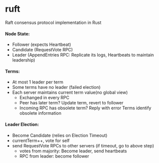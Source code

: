 # ruft
Raft consensus protocol implementation in Rust

#### Node State:
  - Follower (expects Heartbeat)
  - Candidate (RequestVote RPC)
  - Leader  (AppendEntries RPC: Replicate its logs, Heartbeats to maintain leadership)
 
#### Terms:
  - At most 1 leader per term
  - Some terms have no leader (failed election)
  - Each server maintains current term value(no global view)
    - Exchanged in every RPC
    - Peer has later term? Update term, revert to follower
    - Incoming RPC has obsolete term? Reply with error
  Terms identify obsolete information

#### Leader Election:
  - Become Candidate (relies on Election Timeout)
  - currentTerm++, vote for self
  - send RequestVote RPCs to other servers (if timeout, go to above step)
    - votes from majority: Become leader, send heartbeats
    - RPC from leader: become follower
  
